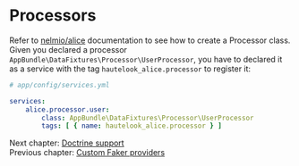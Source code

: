 # Processors

Refer to [nelmio/alice](https://github.com/nelmio/alice#processors) documentation to see how to create a Processor
class. Given you declared a processor `AppBundle\DataFixtures\Processor\UserProcessor`, you have to declared it as a
service with the tag `hautelook_alice.processor` to register it:

```yaml
# app/config/services.yml

services:
    alice.processor.user:
        class: AppBundle\DataFixtures\Processor\UserProcessor
        tags: [ { name: hautelook_alice.processor } ]
```

Next chapter: [Doctrine support](doctrine.md)<br />
Previous chapter: [Custom Faker providers](faker-provider.md)
